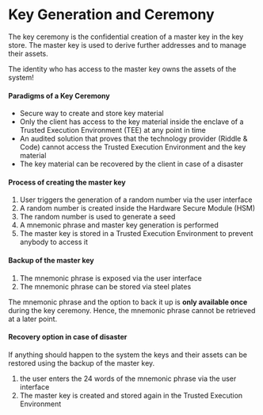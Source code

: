 # Key Generation and Ceremony

The key ceremony is the confidential creation of a master key in the key store. The master key is used to derive further addresses and to manage their assets.

The identity who has access to the master key owns the assets of the system!

#### Paradigms of a Key Ceremony <a href="#paradigms-of-a-key-ceremony" id="paradigms-of-a-key-ceremony"></a>

* Secure way to create and store key material
* Only the client has access to the key material inside the enclave of a Trusted Execution Environment (TEE) at any point in time
* An audited solution that proves that the technology provider (Riddle & Code) cannot access the Trusted Execution Environment and the key material
* The key material can be recovered by the client in case of a disaster

#### Process of creating the master key <a href="#process-of-creating-the-master-key" id="process-of-creating-the-master-key"></a>

1. User triggers the generation of a random number via the user interface
2. A random number is created inside the Hardware Secure Module (HSM)
3. The random number is used to generate a seed
4. A mnemonic phrase and master key generation is performed
5. The master key is stored in a Trusted Execution Environment to prevent anybody to access it

#### Backup of the master key <a href="#backup-of-the-master-key" id="backup-of-the-master-key"></a>

1. The mnemonic phrase is exposed via the user interface
2. The mnemonic phrase can be stored via steel plates

The mnemonic phrase and the option to back it up is **only available once** during the key ceremony. Hence, the mnemonic phrase cannot be retrieved at a later point.

#### Recovery option in case of disaster <a href="#recovery-option-in-case-of-disaster" id="recovery-option-in-case-of-disaster"></a>

If anything should happen to the system the keys and their assets can be restored using the backup of the master key.

1. the user enters the 24 words of the mnemonic phrase via the user interface
2. The master key is created and stored again in the Trusted Execution Environment

<figure><img src="https://files.gitbook.com/v0/b/gitbook-x-prod.appspot.com/o/spaces%2F37URXugGKPWDi5ErP0ov%2Fuploads%2FaX6W1Tj9MT4tIza2Ofnx%2F0585b5cf-ca7f-47a9-a347-c0800cb66f61.png?alt=media&#x26;token=54ee7624-022e-45a6-9fe7-a12a6eeba43b" alt=""><figcaption></figcaption></figure>

<figure><img src="https://files.gitbook.com/v0/b/gitbook-x-prod.appspot.com/o/spaces%2F37URXugGKPWDi5ErP0ov%2Fuploads%2F7lM7WfFkcB1POwDkI75s%2F5c4874db-3be2-4a91-9f92-f97bea5f3dad.png?alt=media&#x26;token=f2ca2623-3dd3-4e06-bb4e-f9f41372910b" alt=""><figcaption></figcaption></figure>
